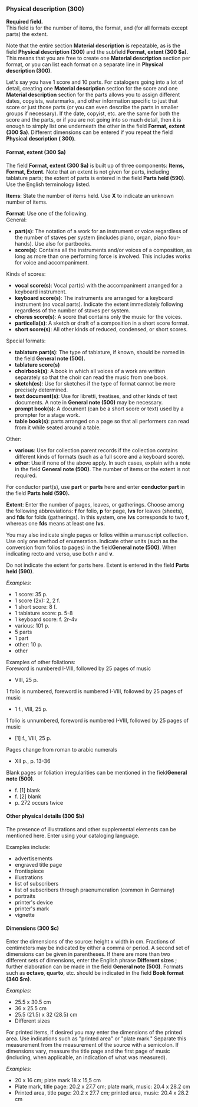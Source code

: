 ### Physical description (300)

**Required field.**  
This field is for the number of items, the format, and (for all formats except parts) the extent.

Note that the entire section **Material description** is repeatable, as is the field **Physical description (300)** and the subfield **Format, extent (300 $a)**. This means that you are free to create one **Material description** section per format, or you can list each format on a separate line in **Physical description (300)**.

Let's say you have 1 score and 10 parts. For catalogers going into a lot of detail, creating one **Material description** section for the score and one **Material description** section for the parts allows you to assign different dates, copyists, watermarks, and other information specific to just that score or just those parts (or you can even describe the parts in smaller groups if necessary). If the date, copyist, etc. are the same for both the score and the parts, or if you are not going into so much detail, then it is enough to simply list one underneath the other in the field **Format, extent (300 $a)**. Different dimensions can be entered if you repeat the field **Physical description ( 300)**.

#### Format, extent (300 $a)

The field **Format, extent (300 $a)** is built up of three components: **Items, Format, Extent.** Note that an extent is not given for parts, including tablature parts; the extent of parts is entered in the field **Parts held (590)**. Use the English terminology listed.

**Items**: State the number of items held. Use **X** to indicate an unknown number of items.

**Format**: Use one of the following.  
General:

- **part(s)**: The notation of a work for an instrument or voice regardless of the number of staves per system (includes piano, organ, piano four-hands). Use also for partbooks.
- **score(s)**: Contains all the instruments and/or voices of a composition, as long as more than one performing force is involved. This includes works for voice and accompaniment.

Kinds of scores:

- **vocal score(s)**: Vocal part(s) with the accompaniment arranged for a keyboard instrument.
- **keyboard score(s)**: The instruments are arranged for a keyboard instrument (no vocal parts). Indicate the extent immediately following regardless of the number of staves per system.
- **chorus score(s)**: A score that contains only the music for the voices.
- **particella(s)**: A sketch or draft of a composition in a short score format.
- **short score(s)**: All other kinds of reduced, condensed, or short scores.

Special formats:

- **tablature part(s)**: The type of tablature, if known, should be named in the field **General note (500).**
- **tablature score(s)**
- **choirbook(s)**: A book in which all voices of a work are written separately so that the choir can read the music from one book.
- **sketch(es)**: Use for sketches if the type of format cannot be more precisely determined.
- **text document(s)**: Use for libretti, treatises, and other kinds of text documents. A note in **General note (500)** may be necessary.
- **prompt book(s)**: A document (can be a short score or text) used by a prompter for a stage work.
- **table book(s)**: parts arranged on a page so that all performers can read from it while seated around a table.

Other:

- **various**: Use for collection parent records if the collection contains different kinds of formats (such as a full score and a keyboard score).
- **other**: Use if none of the above apply. In such cases, explain with a note in the field **General note (500)**. The number of items or the extent is not required.

For conductor part(s), use **part** or **parts** here and enter **conductor part** in the field **Parts held (590).**

**Extent**: Enter the number of pages, leaves, or gatherings. Choose among the following abbreviations: **f** for folio, **p** for page, **lvs** for leaves (sheets), and **fds** for folds (gatherings). In this system, one **lvs** corresponds to two **f**, whereas one **fds** means at least one **lvs**.

You may also indicate single pages or folios within a manuscript collection. Use only one method of enumeration. Indicate other units (such as the conversion from folios to pages) in the field**General note (500)**. When indicating recto and verso, use both **r** and **v**.

Do not indicate the extent for parts here. Extent is entered in the field **Parts held (590)**.

_Examples_:

- 1 score: 35 p.
- 1 score (2x): 2, 2 f.
- 1 short score: 8 f.
- 1 tablature score: p. 5-8
- 1 keyboard score: f. 2r-4v
- various: 101 p.
- 5 parts
- 1 part
- other: 10 p.
- other

Examples of other foliations:  
Foreword is numbered I-VIII, followed by 25 pages of music

- VIII, 25 p.

1 folio is numbered, foreword is numbered I-VIII, followed by 25 pages of music

- 1 f., VIII, 25 p.

1 folio is unnumbered, foreword is numbered I-VIII, followed by 25 pages of music

- [1] f., VIII, 25 p.

Pages change from roman to arabic numerals

- XII p., p. 13-36

Blank pages or foliation irregularities can be mentioned in the field**General note (500)**.

- f. [1] blank
- f. [2] blank
- p. 272 occurs twice

#### Other physical details (300 $b)

The presence of illustrations and other supplemental elements can be mentioned here. Enter using your cataloging language.

Examples include:

- advertisements
- engraved title page
- frontispiece
- illustrations
- list of subscribers
- list of subscribers through praenumeration (common in Germany)
- portraits
- printer's device
- printer's mark
- vignette

#### Dimensions (300 $c)

Enter the dimensions of the source: height x width in cm. Fractions of centimeters may be indicated by either a comma or period. A second set of dimensions can be given in parentheses. If there are more than two different sets of dimensions, enter the English phrase **Different sizes** ; further elaboration can be made in the field **General note (500)**. Formats such as **octavo**, **quarto**, etc. should be indicated in the field **Book format (340 $m)**.

_Examples_:

- 25.5 x 30.5 cm
- 36 x 25.5 cm
- 25.5 (21.5) x 32 (28.5) cm
- Different sizes

For printed items, if desired you may enter the dimensions of the printed area. Use indications such as "printed area" or "plate mark." Separate this measurement from the measurement of the source with a semicolon. If dimensions vary, measure the title page and the first page of music (including, when applicable, an indication of what was measured).

_Examples_:

- 20 x 16 cm; plate mark 18 x 15,5 cm
- Plate mark, title page: 20.2 x 27.7 cm; plate mark, music: 20.4 x 28.2 cm
- Printed area, title page: 20.2 x 27.7 cm; printed area, music: 20.4 x 28.2 cm
